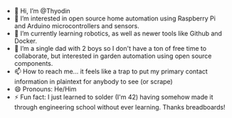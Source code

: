 - 👋 Hi, I’m @Thyodin
- 👀 I’m interested in open source home automation using Raspberry Pi and Arduino microcontrollers and sensors.
- 🌱 I’m currently learning robotics, as well as newer tools like Github and Docker.
- 💞️ I’m a single dad with 2 boys so I don't have a ton of free time to collaborate, but interested in garden automation using open source components.
- 📫 How to reach me... it feels like a trap to put my primary contact information in plaintext for anybody to see (or scrape)
- 😄 Pronouns: He/Him
- ⚡ Fun fact: I just learned to solder (I'm 42) having somehow made it through engineering school without ever learning. Thanks breadboards!

<!---
Thyodin/Thyodin is a ✨ special ✨ repository because its `README.md` (this file) appears on your GitHub profile.
You can click the Preview link to take a look at your changes.
--->
